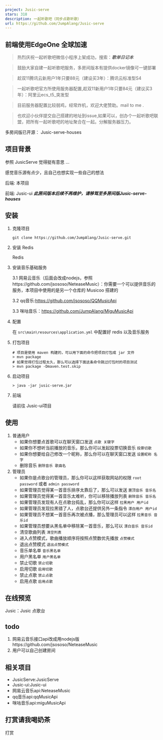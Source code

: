 ```yaml
---
project: Jusic-serve
stars: 318
description: 一起听歌吧（同步点歌听歌）
url: https://github.com/JumpAlang/Jusic-serve
---
```


前端使用EdgeOne 全球加速
----------------

> 热烈庆祝一起听歌吧微信小程序上架成功，搜索：_**歌单日记本**_

> 鼓励大家自建一起听歌吧服务，多房间版本有提供docker镜像可一键部署

> 趁双11腾讯云新用户1年只要88元（建设买3年）：腾讯云标准型S4

> 一起听歌吧官方所使用服务器配置,趁双11新用户1年只要84元（建议买3年）：阿里云ecs\_t5\_突发型

> 目前服务器配置比较弱鸡，经常炸机，欢迎大佬赞助。mail to me .

> 也欢迎小伙伴提交自己搭建的地址到issue,如果可以，创办个一起听歌吧联盟，把所有一起听歌吧的地址聚合在一起。分解服务器压力。

多房间版已开源： Jusic-serve-houses

项目背景
----

参照 JusicServe 觉得挺有意思 ...

感觉音乐源有点少，且自己也想实现一些自己的想法

后端: 本项目

前端: Jusic-ui _**此房间版本后续不再维护，请移驾至多房间版Jusic-serve-houses**_

安装
--

1.  克隆项目
    
    ```
    git clone https://github.com/JumpAlang/Jusic-serve.git
    ```
    
2.  安装 Redis
    
    Redis
    
3.  安装音乐基础服务
    
    3.1 网易云音乐（后面会改成nodejs，参照https://github.com/jsososo/NeteaseMusic）：你需要一个可以提供音乐的服务，本项目中使用的是另一个仓库的 Musicoo 搭建的
    
    3.2 qq音乐:https://github.com/jsososo/QQMusicApi
    
    3.3 咪咕音乐：https://github.com/JumpAlang/MiguMusicApi
    
4.  配置
    
    在 `src\main\resources\application.yml` 中配置好 redis 以及音乐服务
    
5.  打包项目
    
    ```
    # 项目是使用 maven 构建的，可以用下面的命令把项目打包成 jar 文件
    > mvn package
    # 如果觉得打包过程太久，那么可以选择下面这条命令跳过打包时的项目测试
    > mvn package -Dmaven.test.skip
    ```
    
6.  启动项目
    
    ```
    > java -jar jusic-serve.jar
    ```
    
7.  前端
    
    请前往 Jusic-ui项目
    

使用
--

1.  普通用户
    -   如果你想要点首歌可以在聊天窗口发送 `点歌 关键字`
    -   如果你不想听当前播放的音乐，那么你可以发起投票切换音乐 `投票切歌`
    -   如果你想要给自己修改一个昵称，那么你可以在聊天窗口发送 `设置昵称 名字`
    -   删除音乐 `删除音乐 歌曲名`
2.  管理员
    -   如果你是点歌台的管理员，那么你可以这样获取网站的权限 `root password` 或者 `admin password`
    -   如果管理员觉得某一首音乐排序太靠后了，那么可以发送 `置顶音乐 音乐名`
    -   如果管理员觉得某一首音乐太难听，你可以移除播放列表 `删除音乐 音乐名`
    -   如果管理员发现有人在点歌台捣乱，那么你可以这样 `拉黑用户 用户id`
    -   如果管理员发现拉黑错了人，点歌台还提供另外一条指令 `漂白用户 用户id`
    -   如果管理员不想某一首音乐再次被点播，那么管理员可以这样 `拉黑音乐 音乐id`
    -   如果管理员想要从黑名单中移除某一首音乐，那么可以 `漂白音乐 音乐id`
    -   清空歌曲列表 `清空列表`
    -   进入点赞模式，歌曲播放顺序将按照点赞数优先播放 `点赞模式`
    -   退出点赞模式 `退出点赞模式`
    -   音乐单名单 `音乐黑名单`
    -   用户黑名单 `用户黑名单`
    -   禁止切歌 `禁止切歌`
    -   启用切歌 `启用切歌`
    -   禁止点歌 `禁止点歌`
    -   启用点歌 `启用点歌`

在线预览
----

Jusic：Jusic 点歌台

todo
----

1.  网易云音乐接口api改成用nodejs版https://github.com/jsososo/NeteaseMusic
2.  用户可以自己创建房间

相关项目
----

-   JusicServe:JusicServe
-   Jusic-ui:Jusic-ui
-   网易云音乐api:NeteaseMusic
-   qq音乐api:qqMusicApi
-   咪咕音乐api:miguMusicApi

打赏请我喝奶茶
-------

打赏
